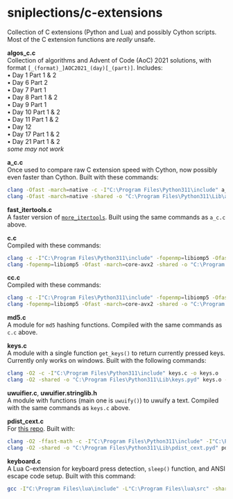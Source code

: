 # sniplections/c-extensions
Collection of C extensions (Python and Lua) and possibly Cython scripts. Most of the C extension functions are *really* unsafe.


**algos_c.c**<br/>
Collection of algorithms and Advent of Code (AoC) 2021 solutions, with format `[_(format)_]AOC2021_(day)[_(part)]`. Includes:<br/>
• Day 1 Part 1 & 2<br/>
• Day 6 Part 2<br/>
• Day 7 Part 1<br/>
• Day 8 Part 1 & 2<br/>
• Day 9 Part 1<br/>
• Day 10 Part 1 & 2<br/>
• Day 11 Part 1 & 2<br/>
• Day 12<br/>
• Day 17 Part 1 & 2<br/>
• Day 21 Part 1 & 2<br/>
*some may not work*

**a_c.c**<br/>
Once used to compare raw C extension speed with Cython, now possibly even faster than Cython. Built with these commands:
```bash
clang -Ofast -march=native -c -I"C:\Program Files\Python311\include" a_c.c -o a_c.o
clang -Ofast -march=native -shared -o "C:\Program Files\Python311\Lib\a_c.pyd" a_c.o -lPython311 -L"C:\Program Files\Python311\libs"
```

**fast_itertools.c**<br/>
A faster version of [`more_itertools`](https://pypi.org/project/more-itertools/). Built using the same commands as `a_c.c` above.

**c.c**<br/>
Compiled with these commands:
```bash
clang -c -I"C:\Program Files\Python311\include" -fopenmp=libiomp5 -Ofast -march=core-avx2 -Rpass-analysis=vectorize c.c -o c.o
clang -fopenmp=libiomp5 -Ofast -march=core-avx2 -shared -o "C:\Program Files\Python311\Lib\c.pyd" c.o -l"Python311" -L"C:\Program Files\Python311\libs"
```

**cc.c**<br/>
Compiled with these commands:
```bash
clang -c -I"C:\Program Files\Python311\include" -fopenmp=libiomp5 -Ofast -march=core-avx2 -Rpass-analysis=vectorize cc.c -o cc.o
clang -fopenmp=libiomp5 -Ofast -march=core-avx2 -shared -o "C:\Program Files\Python311\Lib\cc.pyd" cc.o -l"Python311" -L"C:\Program Files\Python311\libs"
```

**md5.c**<br/>
A module for `md5` hashing functions. Compiled with the same commands as `c.c` above.

**keys.c**<br/>
A module with a single function `get_keys()` to return currently pressed keys. Currently only works on windows. Built with the following commands:
```bash
clang -O2 -c -I"C:\Program Files\Python311\include" keys.c -o keys.o
clang -O2 -shared -o "C:\Program Files\Python311\Lib\keys.pyd" keys.o -lPython311 -L"C:\Program Files\Python311\libs"
```

**uwuifier.c**, **uwuifier.stringlib.h**<br/>
A module with functions (main one is `uwuify()`) to uwuify a text. Compiled with the same commands as `keys.c` above.

**pdist_cext.c**<br/>
For [this repo](https://github.com/trygvrad/python-speedup-comparison). Built with:
```bash
clang -O2 -ffast-math -c -I"C:\Program Files\Python311\include" -I"C:\Program Files\Python311\Lib\site-packages\numpy\core\include" pdist_cext.c -o pdist_cext.o
clang -O2 -shared -o "C:\Program Files\Python311\Lib\pdist_cext.pyd" pdist_cext.o -lPython311 -L"C:\Program Files\Python311\libs"
```

**keyboard.c**<br/>
A Lua C-extension for keyboard press detection, `sleep()` function, and ANSI escape code setup. Built with this command:
```bash
gcc -I"C:\Program Files\lua\include" -L"C:\Program Files\lua\src" -shared -o keyboard.dll keyboard.c -llua
```
